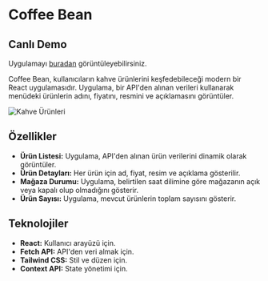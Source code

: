 # Coffee Bean

## Canlı Demo

Uygulamayı [buradan](https://coffee-bean-menu.netlify.app/) görüntüleyebilirsiniz.

Coffee Bean, kullanıcıların kahve ürünlerini keşfedebileceği modern bir React uygulamasıdır. Uygulama, bir API'den alınan verileri kullanarak menüdeki ürünlerin adını, fiyatını, resmini ve açıklamasını görüntüler.

![Kahve Ürünleri](img/cb.png)

## Özellikler

- **Ürün Listesi:** Uygulama, API'den alınan ürün verilerini dinamik olarak görüntüler.
- **Ürün Detayları:** Her ürün için ad, fiyat, resim ve açıklama gösterilir.
- **Mağaza Durumu:** Uygulama, belirtilen saat dilimine göre mağazanın açık veya kapalı olup olmadığını gösterir.
- **Ürün Sayısı:** Uygulama, mevcut ürünlerin toplam sayısını gösterir.

## Teknolojiler

- **React:** Kullanıcı arayüzü için.
- **Fetch API:** API'den veri almak için.
- **Tailwind CSS:** Stil ve düzen için.
- **Context API:** State yönetimi için.
